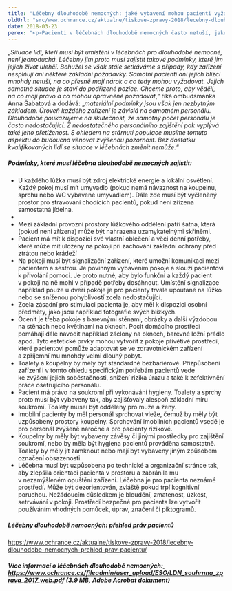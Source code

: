 ```yaml
---
title: "Léčebny dlouhodobě nemocných: jaké vybavení mohou pacienti vyžadovat?"
oldUrl: "src/www.ochrance.cz/aktualne/tiskove-zpravy-2018/lecebny-dlouhodobe-nemocnych-jake-vybaveni-mohou-pacienti-vyzadovat"
date: 2018-03-23
perex: "<p>Pacienti v léčebnách dlouhodobě nemocných často netuší, jaké služby a vybavení mohou očekávat a vyžadovat. Potřebné informace chybí také jejich příbuzným. Přinášíme proto přehled základních materiálních podmínek, které má každé takové zařízení splňovat. Ombudsmanka dlouhodobě monitoruje podmínky lidí, kteří jsou umístěni v léčebnách pro dlouhodobě nemocné. O svých zjištěních pravidelně informuje veřejnost.</p>"
---
```


<!-- imported from the old website -->

„<i>Situace lidí, kteří musí být umístěni v léčebnách pro dlouhodobě nemocné, není jednoduchá. Léčebny jim proto musí zajistit takové podmínky, které jim jejich život ulehčí. Bohužel se však stále setkáváme s případy, kdy zařízení nesplňují ani některé základní požadavky. Samotní pacienti ani jejich blízcí mnohdy netuší, na co přesně mají nárok a co tedy mohou vyžadovat. Jejich samotná situace je staví do podřízené pozice. Chceme proto, aby věděli, na co mají právo a co mohou oprávněně požadovat</i>,“ říká ombudsmanka Anna Šabatová a dodává: „<i>materiální podmínky jsou však jen nezbytným základem. Úroveň každého zařízení je závislá na samotném personálu. Dlouhodobě poukazujeme na skutečnost, že samotný počet personálu je často nedostačující. Z nedostatečného personálního zajištění pak vyplývá také jeho přetíženost. S ohledem na stárnutí populace musíme tomuto aspektu do budoucna věnovat zvýšenou pozornost. Bez dostatku kvalifikovaných lidí se situace v léčebnách změnit nemůže.</i>“    <h5>Podmínky, které musí léčebna dlouhodobě nemocných zajistit:</h5> <ul><li>U každého lůžka musí být zdroj elektrické energie a lokální osvětlení. Každý pokoj musí mít umyvadlo (pokud nemá návaznost na koupelnu, sprchu nebo WC vybavené umyvadlem). Dále zde musí být vyčleněný prostor pro stravování chodících pacientů, pokud není zřízena samostatná jídelna. </li><li> </li><li>Mezi základní provozní prostory lůžkového oddělení patří šatna, která (pokud není zřízena) může být nahrazena uzamykatelnými skříněmi. </li><li>Pacient má mít k dispozici své vlastní oblečení a věci denní potřeby, které může mít uloženy na pokoji při zachování základní ochrany před ztrátou nebo krádeží</li><li>Na pokoji musí být signalizační zařízení, které umožní komunikaci mezi pacientem a sestrou. Je povinným vybavením pokoje a slouží pacientovi k přivolání pomoci. Je proto nutné, aby bylo funkční a každý pacient v pokoji na ně mohl v případě potřeby dosáhnout. Umístění signalizace například pouze u dveří pokoje je pro pacienty trvale upoutané na lůžko nebo se sníženou pohyblivostí zcela nedostačující.</li><li>Zcela zásadní pro stimulaci pacienta je, aby měl k dispozici osobní předměty, jako jsou například fotografie svých blízkých.</li><li>Ocenit je třeba pokoje s barevnými stěnami, obrázky a další výzdobou na stěnách nebo květinami na oknech. Pocit domácího prostředí pomáhají dále navodit například záclony na oknech, barevné ložní prádlo apod. Tyto estetické prvky mohou vytvořit z pokoje přívětivé prostředí, které pacientovi pomůže adaptovat se ve zdravotnickém zařízení a zpříjemní mu mnohdy velmi dlouhý pobyt.</li><li>Toalety a koupelny by měly být standardně bezbariérové. Přizpůsobení zařízení i v tomto ohledu specifickým potřebám pacientů vede ke zvýšení jejich soběstačnosti, snížení rizika úrazu a také k zefektivnění práce ošetřujícího personálu.</li><li>Pacient má právo na soukromí při vykonávání hygieny. Toalety a sprchy proto musí být vybaveny tak, aby zajišťovaly alespoň základní míru soukromí. Toalety museí být odděleny pro muže a ženy.</li><li>Imobilní pacienty by měl personál sprchovat vleže, čemuž by měly být uzpůsobeny prostory koupelny. Sprchování imobilních pacientů vsedě je pro personál zvýšeně náročné a pro pacienty rizikové.</li><li>Koupelny by měly být vybaveny závěsy či jinými prostředky pro zajištění soukromí, nebo by měla být hygiena pacientů prováděna samostatně. Toalety by měly jít zamknout nebo mají být vybaveny jiným způsobem označení obsazenosti.</li><li>Léčebna musí být uzpůsobena po technické a organizační stránce tak, aby zlepšila orientaci pacienta v prostoru a zabránila mu v nezamýšleném opuštění zařízení. Léčebna je pro pacienta neznámé prostředí. Může být dezorientován, zvláště pokud trpí kognitivní poruchou. Nežádoucím důsledkem je bloudění, zmatenost, úzkost, setrvávání v pokoji. Prostředí bezpečné pro pacienta lze vytvořit používáním vhodných pomůcek, úprav, značení či piktogramů.</li></ul><p></p><h5>Léčebny dlouhodobě nemocných: přehled práv pacientů</h5><p><a href="https://www.ochrance.cz/aktualne/tiskove-zpravy-2018/lecebny-dlouhodobe-nemocnych-prehled-prav-pacientu/">https://www.ochrance.cz/aktualne/tiskove-zpravy-2018/lecebny-dlouhodobe-nemocnych-prehled-prav-pacientu/</a></p><p></p><h5>Více informací o léčebnách dlouhodobě nemocných:<a title="Otevření do nového okna" href="https://www.ochrance.cz/fileadmin/user_upload/ESO/LDN_souhrnna_zprava_2017_web.pdf" target="_blank"><img alt="" src="https://www.ochrance.cz/typo3/ext/od_linkdesc/icons/pdf.gif" class="od_linkdesc_icon" />  https://www.ochrance.cz/fileadmin/user_upload/ESO/LDN_souhrnna_zprava_2017_web.pdf</a> (3.9 MB, Adobe Acrobat dokument)</h5><p> </p>
